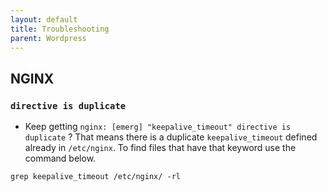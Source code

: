 ```yaml
---
layout: default
title: Troubleshooting      
parent: Wordpress
---
```


## NGINX

### `directive is duplicate`

* Keep getting `nginx: [emerg] "keepalive_timeout" directive is duplicate` ? That means there is a duplicate `keepalive_timeout` defined already in `/etc/nginx`. To find files that have that keyword use the command below.

````
grep keepalive_timeout /etc/nginx/ -rl
````
